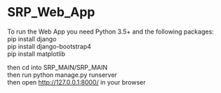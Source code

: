 # SRP_Web_App
To run the Web App you need Python 3.5+ and the following packages: <br>
pip install django <br>
pip install django-bootstrap4<br>
pip install matplotlib<br>

then cd into SRP_MAIN/SRP_MAIN<br>
then run python manage.py runserver<br>
then open http://127.0.0.1:8000/ in your browser<br>
